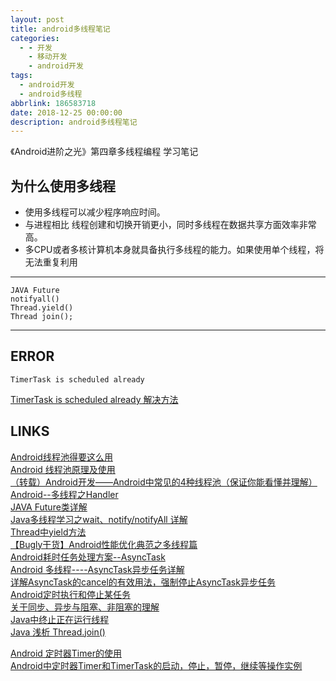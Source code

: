 ```yaml
---
layout: post
title: android多线程笔记
categories:
  - - 开发
    - 移动开发
    - android开发
tags: 
  - android开发
  - android多线程
abbrlink: 186583718
date: 2018-12-25 00:00:00
description: android多线程笔记
---
```


《Android进阶之光》第四章多线程编程 学习笔记

## 为什么使用多线程

- 使用多线程可以减少程序响应时间。
- 与进程相比 线程创建和切换开销更小，同时多线程在数据共享方面效率非常高。
- 多CPU或者多核计算机本身就具备执行多线程的能力。如果使用单个线程，将无法重复利用

---

	JAVA Future  
	notifyall()  
	Thread.yield()
	Thread join();

---
## ERROR

	TimerTask is scheduled already

[TimerTask is scheduled already 解决方法](https://blog.csdn.net/lishouyi710/article/details/53671014)  


## LINKS

[Android线程池得要这么用](https://www.jianshu.com/p/6c1b18723197)  
[Android 线程池原理及使用](https://www.jianshu.com/p/7b2da1d94b42)  
[（转载）Android开发——Android中常见的4种线程池（保证你能看懂并理解）](https://www.cnblogs.com/1925yiyi/p/9040605.html)  
[Android--多线程之Handler](https://www.cnblogs.com/shirley-1019/p/3557800.html)  
[JAVA Future类详解](https://blog.csdn.net/u014209205/article/details/80598209)  
[Java多线程学习之wait、notify/notifyAll 详解](http://www.cnblogs.com/moongeek/p/7631447.html)  
[Thread中yield方法](https://www.cnblogs.com/java-spring/p/8309931.html)  
[【Bugly干货】Android性能优化典范之多线程篇](http://www.cnblogs.com/bugly/p/5519510.html)  
[Android耗时任务处理方案--AsyncTask](https://blog.csdn.net/madahe/article/details/53043463)  
[Android 多线程----AsyncTask异步任务详解](https://www.cnblogs.com/smyhvae/p/3866570.html)  
[详解AsyncTask的cancel的有效用法，强制停止AsyncTask异步任务](https://www.aliyun.com/jiaocheng/39574.html)  
[Android定时执行和停止某任务](https://www.cnblogs.com/lanceblog/p/6600846.html)  
[关于同步、异步与阻塞、非阻塞的理解](https://www.cnblogs.com/Anker/p/5965654.html)  
[Java中终止正在运行线程](https://www.cnblogs.com/bosongokay/p/6832409.html?utm_source=itdadao&utm_medium=referral)  
[Java 浅析 Thread.join()](http://www.cnblogs.com/huangzejun/p/7908898.html)  

[Android 定时器Timer的使用](https://www.jianshu.com/p/dd5de8dbbe81)  
[Android中定时器Timer和TimerTask的启动，停止，暂停，继续等操作实例](https://blog.csdn.net/dj0379/article/details/50877746)  

